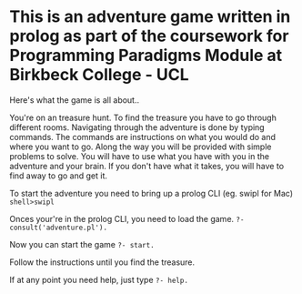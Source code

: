 # This is an adventure game written in prolog as part of the coursework for Programming Paradigms Module at Birkbeck College - UCL

Here's what the game is all about..

You're on an treasure hunt. To find the treasure you have to go through different rooms. Navigating through the adventure is done by typing commands. The commands 
are instructions on what you would do and where you want to go. Along the way
you will be provided with simple problems to solve. You will have to use what you 
have with you in the adventure and your brain. If you don't have what it takes, you
will have to find away to go and get it.

To start the adventure you need to bring up a prolog CLI (eg. swipl for Mac)
`shell>swipl`

Onces your're in the prolog CLI, you need to load the game.
`?- consult('adventure.pl').`

Now you can start the game
`?- start.`

Follow the instructions until you find the treasure.

If at any point you need help, just type
`?- help.`


